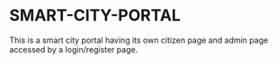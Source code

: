 # SMART-CITY-PORTAL
This is a smart city portal having its own citizen page and admin page accessed by a login/register page.
